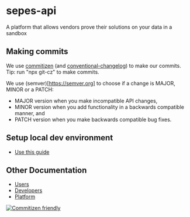 # sepes-api

A platform that allows vendors prove their solutions on your data in a sandbox

## Making commits

We use [commitizen](http://commitizen.github.io/cz-cli) (and [conventional-changelog](https://github.com/conventional-changelog/conventional-changelog)) to make our commits. Tip:  run "npx git-cz" to make commits. 

We use (semver)[https://semver.org] to choose if a change is MAJOR, MINOR or a PATCH:

- MAJOR version when you make incompatible API changes,
- MINOR version when you add functionality in a backwards compatible manner, and
- PATCH version when you make backwards compatible bug fixes.

## Setup local dev environment
- [Use this guide](./docs/developers/setup-dev-environment.md)

## Other Documentation

- [Users](./docs/users/)
- [Developers](./docs/developers/)
- [Platform](./docs/platform/)

[![Commitizen friendly](https://img.shields.io/badge/commitizen-friendly-brightgreen.svg)](http://commitizen.github.io/cz-cli/)
